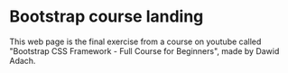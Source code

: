# Bootstrap course landing

This web page is the final exercise from a course on youtube called "Bootstrap CSS Framework - Full Course for Beginners", made by Dawid Adach.
